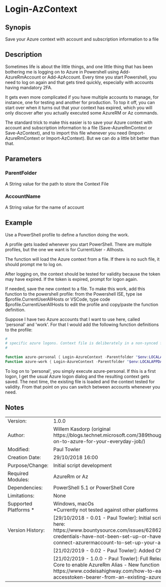 # Login-AzContext

## Synopis <br>
Save your Azure context with account and subscription information to a file

## Description <br>
Sometimes life is about the little things, and one little thing that has been bothering me is logging on to Azure in Powershell using Add-AzureRmAccount or Add-AzAccount. Every time you start Powershell, you need to log on again and that gets tired quickly, especially with accounts having mandatory 2FA.

It gets even more complicated if you have multiple accounts to manage, for instance, one for testing and another for production. To top it off, you can start over when it turns out that your context has expired, which you will only discover after you actually executed some AzureRM or Az commands.

The standard trick to make this easier is to save your Azure context with account and subscription information to a file (Save-AzureRmContext or Save-AzContext), and to import this file whenever you need (Import-AzureRmContext or Import-AzContext). But we can do a little bit better than that.

## Parameters <br> 
### ParentFolder <br>
A String value for the path to store the Context File

### AccountName <br>
A String value for the name of account

## Example <br>    
Use a PowerShell profile to define a function doing the work. 
    
A profile gets loaded whenever you start PowerShell. There are multiple profiles, but the one we want is for CurrentUser - Allhosts.
    
The function will load the Azure context from a file. If there is no such file, it should prompt me to log on.
    
After logging on, the context should be tested for validity because the token may have expired. If the token is expired, prompt for logon again.

If needed, save the new context to a file. To make this work, add this function to the powershell profile: from the Powershell ISE, type ise $profile.CurrentUserAllHosts or VSCode, type code $profile.CurrentUserAllHosts to edit the profile and copy/paste the function definition. 

Suppose I have two Azure accounts that I want to use here, called 'personal' and 'work'. For that I would add the following function definitions to the profile:
``` PowerShell
#
# specific azure logons. Context file is deliberately in a non-synced folder for security reasons.
#
    
function azure-personal { Login-AzureContext -Parentfolder "$env:LOCALAPPDATA\Windows Azure PowerShell" -accountname "personal" }
Function azure-work { Login-AzureContext -Parentfolder "$env:LOCALAPPDATA\Windows Azure PowerShell" -accountname "work" }
```
To log on to 'personal', you simply execute azure-personal. If this is a first logon, I get the usual Azure logon dialog and the resulting context gets saved. The next time, the existing file is loaded and the context tested for validity. From that point on you can switch between accounts whenever you need.

## Notes <br>
<table>
    <tr><td>Version:</td><td>1.0.0</td></tr>
    <tr><td>Author:</td><td>Willem Kasdorp (original https://blogs.technet.microsoft.com/389thoughts/2018/02/11/logging-on-to-azure-for-your-everyday-job/)</td></tr>
    <tr><td>Modified:</td><td>Paul Towler</td></tr>
    <tr><td>Creation Date:</td><td>29/10/2018 16:00</td></tr>
    <tr><td>Purpose/Change:</td><td>Initial script development</td></tr>
    <tr><td>Required Modules:</td><td>AzureRm or Az</td></tr>
    <tr><td>Dependencies:</td><td>PowerShell 5.1 or PowerShell Core</td></tr>
    <tr><td>Limitations:</td><td>None</td></tr>
    <tr><td>Supported Platforms *</td><td>Windows, macOs <br> *Currently not tested against other platforms</td></tr>
    <tr>
        <td>Version History:</td>
        <td>[29/10/2018 - 0.01 - Paul Towler]: Initial script. Add fixes as discussed here: <br> https://www.bountysource.com/issues/62862211-your-azure-credentials-have-not-been-set-up-or-have-expired-please-run-connect-azurermaccount-to-set-up-your-azure-credentials
        </td>
    </tr>
    <tr>
        <td>&nbsp;</td><td>[21/02/2019 - 0.02 - Paul Towler]: Added Check for PowerShell Core</td>
    </tr>
    <tr>
        <td>&nbsp;</td><td>[21/02/2019 - 1.0.0 - Paul Towler]: Full Release
            - Updated PowerShell Core to enable AzureRm Alias
            - New function to get Access Token from:
              https://www.codeisahighway.com/how-to-easily-and-silently-obtain-accesstoken-bearer-from-an-existing-azure-powershell-session/
        </td>
    </tr>
</table>
